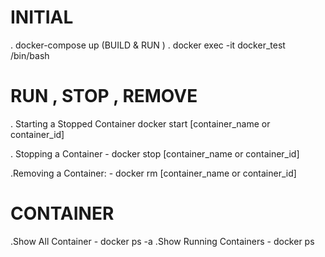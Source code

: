 # INITIAL 
. docker-compose up (BUILD & RUN )
. docker exec -it docker_test /bin/bash


# RUN , STOP , REMOVE  
. Starting a Stopped Container
    docker start [container_name or container_id]

. Stopping a Container 
    - docker stop [container_name or container_id]

.Removing a Container:
    - docker rm [container_name or container_id]

# CONTAINER
.Show All Container
    - docker ps -a
.Show Running Containers
    - docker ps
